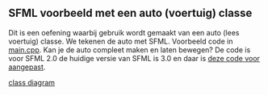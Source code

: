 ## SFML voorbeeld met een auto (voertuig) classe

Dit is een oefening waarbij gebruik wordt gemaakt van een auto (lees voertuig) classe. We tekenen de auto met SFML. Voorbeeld code in [main.cpp](./main.cpp). Kan je de auto compleet maken en laten bewegen? De code is voor SFML 2.0 de huidige versie van SFML is 3.0 en daar is [deze code voor aangepast](./auto_new/main.cpp).

[class diagram](./drawio/drawio_uml_class_diagram.drawio.html)